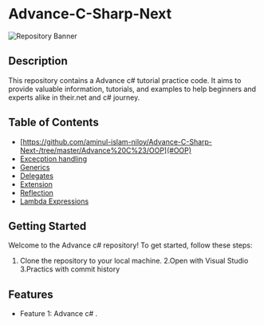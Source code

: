 # Advance-C-Sharp-Next 

![Repository Banner](https://www.wikitechy.com/technology/wp-content/uploads/2020/07/csharp-tutorial.png)

## Description

This repository contains a Advance c# tutorial practice code. It aims to provide valuable information, tutorials, and examples to help beginners and experts alike in their.net and c# journey.

## Table of Contents

- [https://github.com/aminul-islam-niloy/Advance-C-Sharp-Next-/tree/master/Advance%20C%23/OOP](#OOP)
- [Excecption handling](#Excecption)
- [Generics](#Generics)
- [Delegates](#Delegates)
- [Extension](#Extension)
- [Reflection](#Reflection)
- [Lambda Expressions ](#Lambda)
   

## Getting Started

Welcome to the Advance c#  repository! To get started, follow these steps:

1. Clone the repository to your local machine.
2.Open with Visual Studio
3.Practics with commit history

## Features

- Feature 1: Advance c# .

